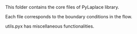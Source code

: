 This folder contains the core files of PyLaplace library.

Each file corresponds to the boundary conditions in the flow.

utils.pyx has miscellaneous functionalities. 
